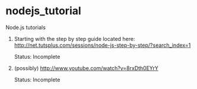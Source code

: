 nodejs_tutorial
===============

Node.js tutorials

1.  Starting with the step by step guide located here:
    http://net.tutsplus.com/sessions/node-js-step-by-step/?search_index=1

    Status: Incomplete

2.  (possibly) 
    http://www.youtube.com/watch?v=8rxDth0EYrY

    Status: Incomplete
